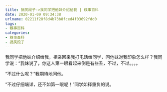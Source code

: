 ```yaml
---
title: 搞笑段子->我同学把他妹介绍给我 | 糗事百科
date: 2020-01-09 09:34:38
urlname: 02211f28f8d4b73b8fced4f03692fdd0
tags: 
- 糗事百科
categories:
- 糗事百科
- 搞笑段子
---
```

我同学把他妹介绍给我，相亲回来我打电话给同学，问他妹对我印象怎么样？我同学说：“我妺说了，你这人第一眼看起来倒是有些丑，不过，不过。。。。

“不过什么呢？”我期待地问他。

“不过仔细端详，还不如第一眼呢！”同学如释重负的说。



